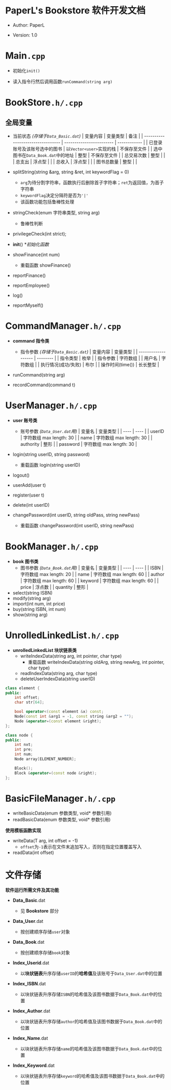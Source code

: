 # PaperL's Bookstore 软件开发文档

- Author: PaperL

- Version: 1.0



# Main`.cpp`

- 初始化`init()`

- 读入指令行然后调用函数`runCommand(string arg)`



# BookStore`.h/.cpp`

## 全局变量

- 当前状态	*(存储于`Data_Basic.dat`)*
    | 变量内容                          | 变量类型                 | 备注         |
    | --------------------------------- | ------------------------ | ------------ |
    | 已登录账号及该账号选中的图书      | 以`Vector<user>`实现的栈 | 不保存至文件 |
    | 选中图书在`Data_Book.dat`中的地址 | 整型                     | 不保存至文件 |
    | 总交易次数                        | 整型                     |              |
    | 总支出                            | 浮点型                   |              |
    | 总收入                            | 浮点型                   |              |
| 图书总数量                        | 整型                     |              |
    
- splitString(string &arg, string &ret, int keywordFlag = 0)
    - `arg`为待分割字符串，函数执行后删除首子字符串；`ret`为返回值，为首子字符串
    - `keywordFlag`决定分隔符是否为`'|'`
    - 该函数功能包括鲁棒性处理
- stringCheck(enum 字符串类型, string arg)
  
    - 鲁棒性判断
- privilegeCheck(int strict);
- **init**() **初始化函数*



- showFinance(int num)
    - 重载函数 showFinance()
- reportFinance()
- reportEmployee()
- log()
- reportMyself()



# CommandManager`.h/.cpp`

- **command 指令类**
  
  - 指令参数	*(存储于`Data_Basic.dat`)*
    | 变量内容            | 变量类型 |
    | ------------------- | -------- |
    | 指令类型            | 枚举     |
    | 指令参数            | 字符数组 |
    | 用户名              | 字符数组 |
    | 执行情况(成功/失败) | 布尔     |
    | 操作时间(time())    | 长长整型 |
- runCommand(string arg)
- recordCommand(command t)



# UserManager`.h/.cpp`

- **user 账号类**
    - 账号参数	*(`Data_User.dat`用)*
        | 变量名 | 变量类型 |
        | ---- | ---- |
        | userID | 字符数组 max length: 30 |
        | name | 字符数组 max length: 30 |
        | authority | 整形 |
        | password | 字符数组 max length: 30 |
- login(string userID, string password)
  
    - 重载函数 login(string userID)
- logout()
- userAdd(user t)
- register(user t)
- delete(int userID)
- changePassword(int userID, string oldPass, string newPass)
  
    - 重载函数 changePassword(int userID, string newPass)



# BookManager`.h/.cpp`

- **book 图书类**
    - 图书参数	*(`Data_Book.dat`用)*
        | 变量名 | 变量类型 |
        | ---- | ---- |
        | ISBN | 字符数组 max length: 20 |
        | name | 字符数组 max length: 60 |
	    | author | 字符数组 max length: 60 |
	    | keyword | 字符数组 max length: 60 |
	    | price | 浮点数 |
	    | quantity | 整形 |
- select(string ISBN)
- modify(string arg)
- import(int num, int price)
- buy(string ISBN, int num)
- show(string arg)



# UnrolledLinkedList`.h/.cpp`

- **unrolledLinkedList 块状链表类**
    - writeIndexData(string arg, int pointer, char type)
      - 重载函数 writeIndexData(string oldArg, string newArg, int pointer, char type)
    - readIndexData(string arg, char type)
    - deleteUserIndexData(string userID)

<!--注意此处仅列出了public函数，private中需要有string fileName, nextBlock函数, deleteBlock函数, mergeBlock函数, splitBlock函数, hash函数等-->

<!--以下为块状链表内建议的数据类型-->

```c++
class element {
public:
    int offset;
    char str[64];

    bool operator<(const element &x) const;
    Node(const int &arg1 = -1, const string &arg2 = "");
    Node &operator=(const element &right);
};

class node {
public:
    int nxt;
    int pre;
    int num;
    Node array[ELEMENT_NUMBER];

    Block();
    Block &operator=(const node &right);
};
```

# BasicFileManager`.h/.cpp`

- writeBasicData(enum 参数类型, void\* 参数引用)
- readBasicData(enum 参数类型, void\* 参数引用)

**使用模板函数实现**

- writeData(T arg, int offset = -1)
    - `offset`为`-1`表示在文件末追加写入，否则在指定位置覆盖写入
- readData(int offset)




# 文件存储

**软件运行所需文件及其功能**

- **Data_Basic**.dat
  - 见 **Bookstore** 部分
- **Data_User**.dat
  - 按创建顺序存储`user`对象
- **Data_Book**.dat
  - 按创建顺序存储`book`对象


- **Index_Userid**.dat
  - 以**块状链表**升序存储`userID`的**哈希值**及该账号于`Data_User.dat`中的位置
- **Index_ISBN**.dat
  - 以块状链表升序存储`ISBN`的哈希值及该图书数据于`Data_Book.dat`中的位置
- **Index_Author**.dat
  - 以块状链表升序存储`author`的哈希值及该图书数据于`Data_Book.dat`中的位置
- **Index_Name**.dat
  - 以块状链表升序存储`name`的哈希值及该图书数据于`Data_Book.dat`中的位置
- **Index_Keyword**.dat
  - 以块状链表升序存储`keyword`的哈希值及该图书数据于`Data_Book.dat`中的位置


